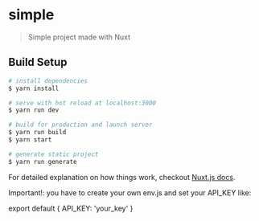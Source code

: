 # simple

> Simple project made with Nuxt

## Build Setup

```bash
# install dependencies
$ yarn install

# serve with hot reload at localhost:3000
$ yarn run dev

# build for production and launch server
$ yarn run build
$ yarn start

# generate static project
$ yarn run generate
```

For detailed explanation on how things work, checkout [Nuxt.js docs](https://nuxtjs.org).

Important!: you have to create your own env.js and set your API_KEY like:

export default {
API_KEY: 'your_key'
}
